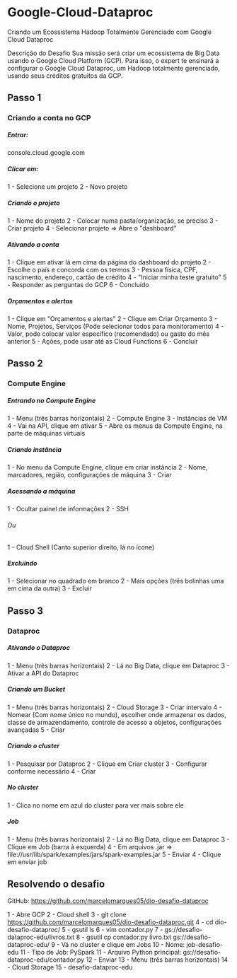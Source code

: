 # Google-Cloud-Dataproc
Criando um Ecossistema Hadoop Totalmente Gerenciado com Google Cloud Dataproc

Descrição do Desafio
Sua missão será criar um ecossistema de Big Data usando o Google Cloud Platform (GCP). 
Para isso, o expert te ensinará a configurar o Google Cloud Dataproc, 
um Hadoop totalmente gerenciado, usando seus créditos gratuitos da GCP.

## Passo 1

### Criando a conta no GCP

##### Entrar:
console.cloud.google.com


##### Clicar em:

1 - Selecione um projeto
2 - Novo projeto


##### Criando o projeto

1 - Nome do projeto
2 - Colocar numa pasta/organização, se preciso
3 - Criar projeto
4 - Selecionar projeto => Abre o "dashboard"


##### Ativando a conta

1 - Clique em ativar lá em cima da página do dashboard do projeto
2 - Escolhe o país e concorda com os termos
3 - Pessoa física, CPF, nascimento, endereço, cartão de crédito
4 - "Iniciar minha teste gratuito"
5 - Responder as perguntas do GCP
6 - Concluído


##### Orçamentos e alertas

1 - Clique em "Orçamentos e alertas"
2 - Clique em Criar Orçamento
3 - Nome, Projetos, Serviços (Pode selecionar todos para monitoramento)
4 - Valor, pode colocar valor específico (recomendado) ou gasto do mês anterior
5 - Ações, pode usar até as Cloud Functions
6 - Concluir


## Passo 2

### Compute Engine

##### Entrando no Compute Engine

1 - Menu (três barras horizontais)
2 - Compute Engine
3 - Instâncias de VM
4 - Vai na API, clique em ativar
5 - Abre os menus da Compute Engine, na parte de máquinas virtuais

##### Criando instância

1 - No menu da Compute Engine, clique em criar instância
2 - Nome, marcadores, região, configurações de máquina
3 - Criar

##### Acessando a máquina

1 - Ocultar painel de informações
2 - SSH

###### Ou

1 - Cloud Shell (Canto superior direito, lá no ícone)


##### Excluindo

1 - Selecionar no quadrado em branco
2 - Mais opções (três bolinhas uma em cima da outra)
3 - Excluir

## Passo 3

### Dataproc

##### Ativando o Dataproc

1 - Menu (três barras horizontais)
2 - Lá no Big Data, clique em Dataproc
3 - Ativar a API do Dataproc


##### Criando um Bucket

1 - Menu (três barras horizontais)
2 - Cloud Storage
3 - Criar intervalo
4 - Nomear (Com nome único no mundo), escolher onde armazenar os dados, classe de armazendamento, controle de acesso a objetos, configurações avançadas
5 - Criar


##### Criando o cluster

1 - Pesquisar por Dataproc
2 - Clique em Criar cluster
3 - Configurar conforme necessário
4 - Criar

##### No cluster

1 - Clica no nome em azul do cluster para ver mais sobre ele


##### Job

1 - Menu (três barras horizontais)
2 - Lá no Big Data, clique em Dataproc
3 - Clique em Job (barra à esquerda)
4 - Em arquivos .jar => file://usr/lib/spark/examples/jars/spark-examples.jar
5 - Enviar
4 - Clique em enviar job


## Resolvendo o desafio

GitHub: https://github.com/marcelomarques05/dio-desafio-dataproc

1 - Abre GCP
2 - Cloud shell
3 - git clone https://github.com/marcelomarques05/dio-desafio-dataproc.git
4 - cd dio-desafio-dataproc/
5 - gsutil ls
6 - vim contador.py
7 - gs://desafio-dataproc-edu/livros.txt
8 - gsutil cp contador.py livro.txt gs://desafio-dataproc-edu/
9 - Vá no cluster e clique em Jobs
10 - Nome: job-desafio-edu
11 - Tipo de Job: PySpark
11 - Arquivo Python principal: gs://desafio-dataproc-edu/contador.py
12 - Enviar
13 - Menu (três barras horizontais)
14 - Cloud Storage
15 - desafio-dataproc-edu
